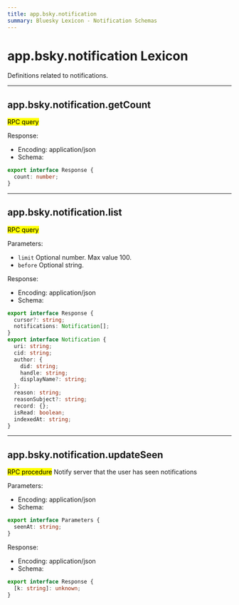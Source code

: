 ```yaml
---
title: app.bsky.notification
summary: Bluesky Lexicon - Notification Schemas
---
```


# app.bsky.notification Lexicon

Definitions related to notifications.

<!-- START lex generated content. Please keep comment here to allow auto update -->
<!-- DON'T EDIT THIS SECTION! INSTEAD RE-RUN lex TO UPDATE -->
---

## app.bsky.notification.getCount

<mark>RPC query</mark> 


Response:

- Encoding: application/json
- Schema:

```typescript
export interface Response {
  count: number;
}
```

---

## app.bsky.notification.list

<mark>RPC query</mark> 

Parameters:

- `limit` Optional number. Max value 100.
- `before` Optional string.

Response:

- Encoding: application/json
- Schema:

```typescript
export interface Response {
  cursor?: string;
  notifications: Notification[];
}
export interface Notification {
  uri: string;
  cid: string;
  author: {
    did: string;
    handle: string;
    displayName?: string;
  };
  reason: string;
  reasonSubject?: string;
  record: {};
  isRead: boolean;
  indexedAt: string;
}
```

---

## app.bsky.notification.updateSeen

<mark>RPC procedure</mark> Notify server that the user has seen notifications


Parameters:

- Encoding: application/json
- Schema:

```typescript
export interface Parameters {
  seenAt: string;
}
```

Response:

- Encoding: application/json
- Schema:

```typescript
export interface Response {
  [k: string]: unknown;
}
```

<!-- END lex generated TOC please keep comment here to allow auto update -->